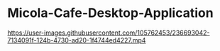 # Micola-Cafe-Desktop-Application










https://user-images.githubusercontent.com/105762453/236693042-7134091f-124b-4730-ad20-1f4744ed4227.mp4


